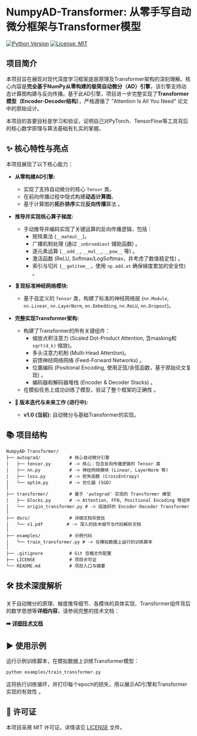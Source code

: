 # NumpyAD-Transformer: 从零手写自动微分框架与Transformer模型

[![Python Version](https://img.shields.io/badge/Python-3.8%2B-blue.svg)](https://www.python.org/)
[![License: MIT](https://img.shields.io/badge/License-MIT-yellow.svg)](https://opensource.org/licenses/MIT)

## 项目简介

本项目旨在展现对现代深度学习框架底层原理及Transformer架构的深刻理解。核心内容是**完全基于NumPy从零构建的极简自动微分（AD）引擎**，该引擎支持动态计算图构建与反向传播。基于此AD引擎，项目进一步完整实现了**Transformer模型（Encoder-Decoder结构）**，严格遵循了 "Attention Is All You Need" 论文中的原始设计。

本项目的首要目标是学习和验证，证明自己对PyTorch、TensorFlow等工具背后的核心数学原理与算法基础有扎实的掌握。

## ✨ 核心特性与亮点

本项目展现了以下核心能力：

* **从零构建AD引擎:**
    * 实现了支持自动微分的核心 `Tensor` 类。
    * 在前向传播过程中隐式构建**动态计算图**。
    * 基于计算图的**拓扑排序**实现**反向传播**算法 。
* **推导并实现核心算子梯度:**
    * 手动推导并编码实现了关键运算的反向传播逻辑，包括：
        * 矩阵乘法 (`__matmul__`)。
        * 广播机制处理 (通过 `_unbroadcast` 辅助函数) 。
        * 逐元素运算 (`__add__`, `__mul__`, `__pow__` 等) 。
        * 激活函数 (ReLU, Softmax/LogSoftmax，并考虑了数值稳定性) 。
        * 索引与切片 (`__getitem__`，使用 `np.add.at` 确保梯度累加的安全性) 。
* **复现标准神经网络模块:**
    * 基于自定义的 `Tensor` 类，构建了标准的神经网络层 (`nn.Module`, `nn.Linear`, `nn.LayerNorm`, `nn.Embedding`, `nn.ReLU`, `nn.Dropout`)。
* **完整实现Transformer架构:**
    * 构建了Transformer的所有关键组件：
        * 缩放点积注意力 (Scaled Dot-Product Attention, 含masking和 `sqrt(d_k)` 缩放)。
        * 多头注意力机制 (Multi-Head Attention)。
        * 前馈神经网络网络 (Feed-Forward Networks) 。
        * 位置编码 (Positional Encoding, 使用正弦/余弦函数，基于原始论文复现) 。
        * 编码器和解码器堆栈 (Encoder & Decoder Stacks) 。
    * 在模拟任务上成功训练了模型，验证了整个框架的正确性 。

* **🚀 版本迭代与未来工作 (进行中):**
    * **v1.0 (当前):** 自动微分与基础Transformer的实现。

## 📚 项目结构

```
NumpyAD-Transformer/
├── autograd/           # 核心自动微分引擎
│   ├── tensor.py       # -> 核心：包含反向传播逻辑的 Tensor 类
│   ├── nn.py           # -> 神经网络模块 (Linear, LayerNorm 等)
│   ├── loss.py         # -> 损失函数 (CrossEntropy)
│   └── optim.py        # -> 优化器 (SGD)
│
├── transformer/        # 基于 'autograd' 实现的 Transformer 模型
│   ├── blocks.py       # -> Attention, FFN, Positional Encoding 等组件
│   └── origin_transformer.py # -> 组装好的 Encoder-Decoder Transformer
│
├── docs/               # 详细文档存放处
│   └── v1.pdf         # -> 深入的技术细节与代码解析文档
│
├── examples/           # 示例代码
│   └── train_transformer.py # -> 在模拟数据上运行的训练脚本
│
├── .gitignore          # Git 忽略文件配置
├── LICENSE             # 项目许可证
└── README.md           # 项目入口与摘要
```

## 🛠️ 技术深度解析

关于自动微分的原理、梯度推导细节、各模块的具体实现、Transformer组件背后的数学思想等**详细内容**，请参阅完整的技术文档：

**➡️ [详细技术文档](./docs/v1.md)**

## ▶️ 使用示例

运行示例训练脚本，在模拟数据上训练Transformer模型：

```bash
python examples/train_transformer.py
```

这将执行训练循环，并打印每个epoch的损失，用以展示AD引擎和Transformer实现的有效性 。

## 📜 许可证

本项目采用 MIT 许可证。详情请见 [LICENSE](./LICENSE) 文件。